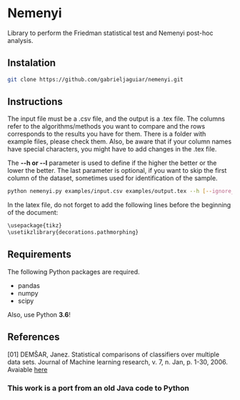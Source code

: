 # Nemenyi

Library to perform the Friedman statistical test and Nemenyi post-hoc analysis.

## Instalation
```bash
git clone https://github.com/gabrieljaguiar/nemenyi.git
```


## Instructions

The input file must be a .csv file, and the output is a .tex file. The columns refer to the algorithms/methods you want to compare and the rows corresponds to the results you have for them. There is a folder with example files, please check them. Also, be aware that if your column names have special characters, you might have to add changes in the .tex file.

The **--h or --l** parameter is used to define if the higher the better or the lower the better. The last parameter is optional, if you want to skip the first column of the dataset, sometimes used for identification of the sample.

```bash
python nemenyi.py examples/input.csv examples/output.tex --h [--ignore_first_column]
```

In the latex file, do not forget to add the following lines before the beginning of the document:

```bash
\usepackage{tikz}
\usetikzlibrary{decorations.pathmorphing}
```

## Requirements

The following Python packages are required.

* pandas
* numpy
* scipy

Also, use Python **3.6**!
## References

[01] DEMŠAR, Janez. Statistical comparisons of classifiers over multiple data sets. Journal of Machine learning research, v. 7, n. Jan, p. 1-30, 2006. Avaiable [here](http://www.jmlr.org/papers/volume7/demsar06a/demsar06a.pdf)

### This work is a port from an old Java code to Python
